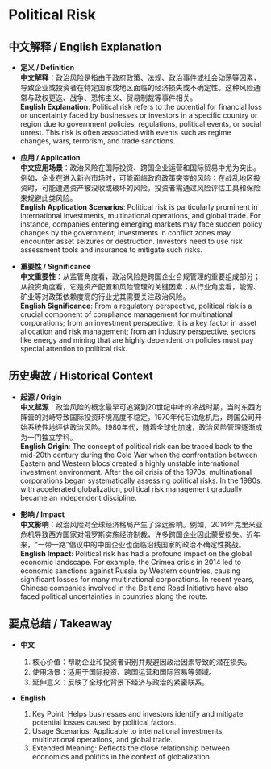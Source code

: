 # Political Risk

## 中文解释 / English Explanation

* **定义 / Definition**  
  **中文解释**：政治风险是指由于政府政策、法规、政治事件或社会动荡等因素，导致企业或投资者在特定国家或地区面临的经济损失或不确定性。这种风险通常与政权更迭、战争、恐怖主义、贸易制裁等事件相关。  
  **English Explanation**: Political risk refers to the potential for financial loss or uncertainty faced by businesses or investors in a specific country or region due to government policies, regulations, political events, or social unrest. This risk is often associated with events such as regime changes, wars, terrorism, and trade sanctions.

* **应用 / Application**  
  **中文应用场景**：政治风险在国际投资、跨国企业运营和国际贸易中尤为突出。例如，企业在进入新兴市场时，可能面临政府政策突变的风险；在战乱地区投资时，可能遭遇资产被没收或破坏的风险。投资者需通过风险评估工具和保险来规避此类风险。  
  **English Application Scenarios**: Political risk is particularly prominent in international investments, multinational operations, and global trade. For instance, companies entering emerging markets may face sudden policy changes by the government; investments in conflict zones may encounter asset seizures or destruction. Investors need to use risk assessment tools and insurance to mitigate such risks.

* **重要性 / Significance**  
  **中文重要性**：从监管角度看，政治风险是跨国企业合规管理的重要组成部分；从投资角度看，它是资产配置和风险管理的关键因素；从行业角度看，能源、矿业等对政策依赖度高的行业尤其需要关注政治风险。  
  **English Significance**: From a regulatory perspective, political risk is a crucial component of compliance management for multinational corporations; from an investment perspective, it is a key factor in asset allocation and risk management; from an industry perspective, sectors like energy and mining that are highly dependent on policies must pay special attention to political risk.

## 历史典故 / Historical Context

* **起源 / Origin**  
  **中文起源**：政治风险的概念最早可追溯到20世纪中叶的冷战时期，当时东西方阵营的对峙导致国际投资环境高度不稳定。1970年代石油危机后，跨国公司开始系统性地评估政治风险。1980年代，随着全球化加速，政治风险管理逐渐成为一门独立学科。  
  **English Origin**: The concept of political risk can be traced back to the mid-20th century during the Cold War when the confrontation between Eastern and Western blocs created a highly unstable international investment environment. After the oil crisis of the 1970s, multinational corporations began systematically assessing political risks. In the 1980s, with accelerated globalization, political risk management gradually became an independent discipline.

* **影响 / Impact**  
  **中文影响**：政治风险对全球经济格局产生了深远影响。例如，2014年克里米亚危机导致西方国家对俄罗斯实施经济制裁，许多跨国企业因此蒙受损失。近年来，“一带一路”倡议中的中国企业也面临沿线国家的政治不确定性挑战。  
  **English Impact**: Political risk has had a profound impact on the global economic landscape. For example, the Crimea crisis in 2014 led to economic sanctions against Russia by Western countries, causing significant losses for many multinational corporations. In recent years, Chinese companies involved in the Belt and Road Initiative have also faced political uncertainties in countries along the route.

## 要点总结 / Takeaway

* **中文**  
  1. 核心价值：帮助企业和投资者识别并规避因政治因素导致的潜在损失。
  2. 使用场景：适用于国际投资、跨国运营和国际贸易等领域。
  3. 延伸意义：反映了全球化背景下经济与政治的紧密联系。

* **English**  
  1. Key Point: Helps businesses and investors identify and mitigate potential losses caused by political factors.
  2. Usage Scenarios: Applicable to international investments, multinational operations, and global trade.
  3. Extended Meaning: Reflects the close relationship between economics and politics in the context of globalization.